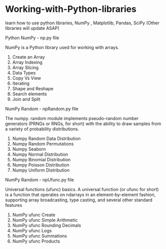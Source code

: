 # Working-with-Python-libraries
learn how to use python libraries, NumPy , Matplotlib, Pandas, SciPy (Other libraries will update ASAP)


Python NumPy - np.py file
<p>NumPy is a Python library used for working with arrays.</p>
<ol>
  <li>Create an Array</li>
  <li>Array Indexing</li>
  <li>Array Slicing</li>
  <li>Data Types</li>
  <li>Copy Vs View</li>
  <li>Iterating </li>
  <li>Shape and Reshape</li>
  <li>Search elements</li>
  <li>Join and Split</li>
</ol>


NumPy Random - npRandom.py file
<p>The numpy. random module implements pseudo-random number generators (PRNGs or RNGs, for short) with the ability to draw samples from a variety of probability distributions.</p>
<ol>
<li>Numpy Random Data Distribution</li>
<li>Numpy Random Permutations</li>
<li>Numpy Seaborn</li>
<li>Numpy Normal Distribution</li>
<li>Numpy Binomial Distribution</li>
<li>Numpy Poisson Distribution</li>
<li>Numpy Uniform Distribution</li>
</ol>


NumPy Random - npUfunc.py file
<p>Universal functions (ufunc) basics. A universal function (or ufunc for short) is a function that operates on ndarrays in an element-by-element fashion, supporting array broadcasting, type casting, and several other standard features </p>

<ol>
<li>NumPy ufunc Create</li>
<li>NumPy ufunc Simple Arithmetic</li>
<li>NumPy ufunc Rounding Decimals</li>
<li>NumPy ufunc Logs</li>
<li>NumPy ufunc Summations</li>
<li>NumPy ufunc Products</li>
</ol>
